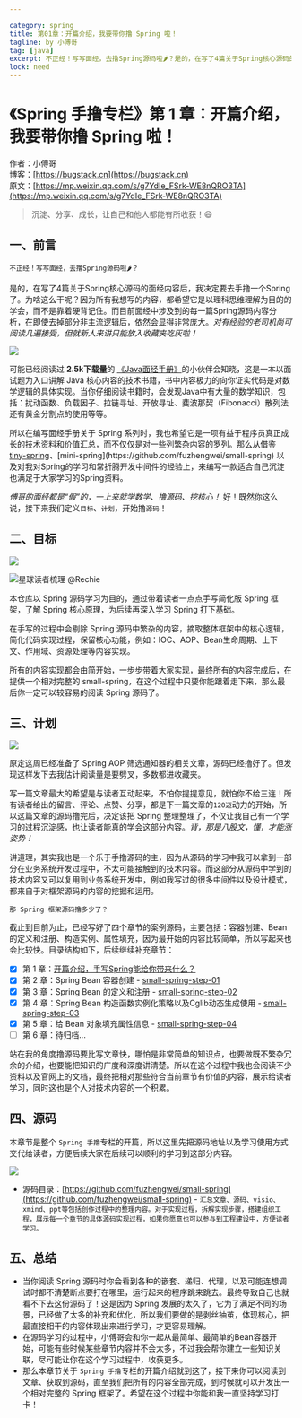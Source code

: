 ```yaml
---

category: spring
title: 第01章：开篇介绍，我要带你撸 Spring 啦！
tagline: by 小傅哥
tag: [java]
excerpt: 不正经！写写面经，去撸Spring源码啦🌶？是的，在写了4篇关于Spring核心源码的面经内容后，我决定要去手撸一个Spring了。为啥这么干呢？因为所有我想写的内容，都希望它是以理科思维理解为目的的学会，而不是靠着硬背记住。
lock: need
---
```


# 《Spring 手撸专栏》第 1 章：开篇介绍，我要带你撸 Spring 啦！

作者：小傅哥
<br/>博客：[https://bugstack.cn](https://bugstack.cn)
<br/>原文：[https://mp.weixin.qq.com/s/g7YdIe_FSrk-WE8nQRO3TA](https://mp.weixin.qq.com/s/g7YdIe_FSrk-WE8nQRO3TA)

> 沉淀、分享、成长，让自己和他人都能有所收获！😄

## 一、前言

`不正经！写写面经，去撸Spring源码啦🌶？`

是的，在写了4篇关于Spring核心源码的面经内容后，我决定要去手撸一个Spring了。为啥这么干呢？因为所有我想写的内容，都希望它是以理科思维理解为目的的学会，而不是靠着硬背记住。而目前面经中涉及到的每一篇Spring源码内容分析，在即使去掉部分非主流逻辑后，依然会显得非常庞大。*对有经验的老司机尚可阅读几遍接受，但就新人来讲只能放入收藏夹吃灰啦！*

[![](https://bugstack.cn/assets/images/spring/spring-1-01.png)](https://download.csdn.net/download/Yao__Shun__Yu/14932325)

可能已经阅读过 **2.5k下载量**的 [《Java面经手册》](https://download.csdn.net/download/Yao__Shun__Yu/14932325)的小伙伴会知晓，这是一本以面试题为入口讲解 Java 核心内容的技术书籍，书中内容极力的向你证实代码是对数学逻辑的具体实现。当你仔细阅读书籍时，会发现Java中有大量的数学知识，包括：扰动函数、负载因子、拉链寻址、开放寻址、斐波那契（Fibonacci）散列法还有黄金分割点的使用等等。

所以在编写面经手册关于 Spring 系列时，我也希望它是一项有益于程序员真正成长的技术资料和价值汇总，而不仅仅是对一些列繁杂内容的罗列。那么从借鉴 [tiny-spring]([https://github.com/code4craft/tiny-spring](https://github.com/code4craft/tiny-spring))、[mini-spring](https://github.com/fuzhengwei/small-spring) 以及对我对Spring的学习和常折腾开发中间件的经验上，来编写一款适合自己沉淀也满足于大家学习的Spring资料。

*傅哥的面经都是“假”的，一上来就学数学、撸源码、挖核心！* 好！既然你这么说，接下来我们定义`目标`、`计划`，开始撸`源码`！

## 二、目标

![](https://bugstack.cn/assets/images/spring/spring-1-02.png)

![星球读者梳理 @Rechie](https://bugstack.cn/assets/images/spring/spring-1-05.png)

本仓库以 Spring 源码学习为目的，通过带着读者一点点手写简化版 Spring 框架，了解 Spring 核心原理，为后续再深入学习 Spring 打下基础。

在手写的过程中会剔除 Spring 源码中繁杂的内容，摘取整体框架中的核心逻辑，简化代码实现过程，保留核心功能，例如：IOC、AOP、Bean生命周期、上下文、作用域、资源处理等内容实现。

所有的内容实现都会由简开始，一步步带着大家实现，最终所有的内容完成后，在提供一个相对完整的 small-spring，在这个过程中只要你能跟着走下来，那么最后你一定可以较容易的阅读 Spring 源码了。

## 三、计划

![](https://bugstack.cn/assets/images/spring/spring-1-03.png)

原定这周已经准备了 Spring AOP 筛选通知器的相关文章，源码已经撸好了。但发现这样发下去我估计阅读量是要劈叉，多数都进收藏夹。

写一篇文章最大的希望是与读者互动起来，不怕你提提意见，就怕你不给三连！所有读者给出的留言、评论、点赞、分享，都是下一篇文章的`120迈`动力的开始，所以这篇文章的源码撸完后，决定该把 Spring 整理整理了，不仅让我自己有一个学习的过程沉淀感，也让读者能真的学会这部分内容。*背，那是八股文，懂，才能涨姿势！*

讲道理，其实我也是一个乐于手撸源码的主，因为从源码的学习中我可以拿到一部分在业务系统开发过程中，不太可能接触到的技术内容。而这部分从源码中学到的技术内容又可以复用到业务系统开发中，例如我写过的很多中间件以及设计模式，都来自于对框架源码的内容的挖掘和运用。

`那 Spring 框架源码撸多少了？`

截止到目前为止，已经写好了四个章节的案例源码，主要包括：容器创建、Bean的定义和注册、构造实例、属性填充，因为最开始的内容比较简单，所以写起来也会比较快。目录结构如下，后续继续补充章节：

- [x] 第 1 章：[开篇介绍，手写Spring能给你带来什么？](https://bugstack.cn/spring/2021/05/16/%E7%AC%AC1%E7%AB%A0-%E5%BC%80%E7%AF%87%E4%BB%8B%E7%BB%8D-%E6%89%8B%E5%86%99Spring%E8%83%BD%E7%BB%99%E4%BD%A0%E5%B8%A6%E6%9D%A5%E4%BB%80%E4%B9%88.html)
- [x] 第 2 章：Spring Bean 容器创建 - [small-spring-step-01](https://github.com/small-spring/small-spring-step-01)
- [x] 第 3 章：Spring Bean 的定义和注册 - [small-spring-step-02](https://github.com/small-spring/small-spring-step-02)
- [x] 第 4 章：Spring Bean 构造函数实例化策略以及Cglib动态生成使用 - [small-spring-step-03](https://github.com/small-spring/small-spring-step-03)
- [x] 第 5 章：给 Bean 对象填充属性信息 - [small-spring-step-04](https://github.com/small-spring/small-spring-step-04)
- [ ] 第 6 章：待归档...

站在我的角度撸源码要比写文章快，哪怕是非常简单的知识点，也要做既不繁杂冗余的介绍，也要能把知识的广度和深度讲清楚。所以在这个过程中我也会阅读不少资料以及官网上的文档，最终把相对那些符合当前章节有价值的内容，展示给读者学习，同时这也是个人对技术内容的一个积累。

## 四、源码

本章节是整个 `Spring 手撸`专栏的开篇，所以这里先把源码地址以及学习使用方式交代给读者，方便后续大家在后续可以顺利的学习到这部分内容。

![](https://bugstack.cn/assets/images/spring/spring-1-04.png)

- 源码目录：[https://github.com/fuzhengwei/small-spring](https://github.com/fuzhengwei/small-spring) - `汇总文章、源码、visio、xmind、ppt等包括创作过程中的整理内容。对于实现过程，拆解实现步骤，搭建组织工程，展示每一个章节的具体源码实现过程，如果你愿意也可以参与到工程建设中，方便读者学习。`

## 五、总结

- 当你阅读 Spring 源码时你会看到各种的嵌套、递归、代理，以及可能连想调试时都不清楚断点要打在哪里，运行起来的程序跳来跳去。最终导致自己也就看不下去这份源码了！这是因为 Spring 发展的太久了，它为了满足不同的场景，已经做了太多的补充和优化，所以我们要做的是剥丝抽茧，体现核心，把最直接相干的内容体现出来进行学习，才更容易理解。
- 在源码学习的过程中，小傅哥会和你一起从最简单、最简单的Bean容器开始，可能有些时候某些章节内容并不会太多，不过我会帮你建立一些知识关联，尽可能让你在这个学习过程中，收获更多。
- 那么本章节关于 `Spring 手撸`专栏的开篇介绍就到这了，接下来你可以阅读到文章、获取到源码，直至我们把所有的内容全部完成，到时候就可以开发出一个相对完整的 Spring 框架了。希望在这个过程中你能和我一直坚持学习打卡！
